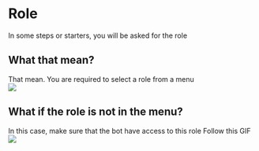 # Role
In some steps or starters, you will be asked for the role

## What that mean?
That mean. You are required to select a role from a menu\
![](https://i.imgur.com/R49PjLV.png)

## What if the role is not in the menu?
In this case, make sure that the bot have access to this role
Follow this GIF\
![](https://i.imgur.com/LFSMrT4.gif)
